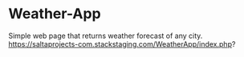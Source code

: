 # Weather-App
Simple web page that returns weather forecast of any city.
https://saltaprojects-com.stackstaging.com/WeatherApp/index.php?
